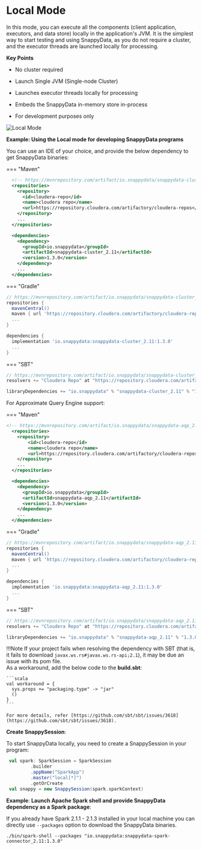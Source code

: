 <a id="localmode"></a>
# Local Mode

In this mode, you can execute all the components (client application, executors, and data store) locally in the application's JVM. It is the simplest way to start testing and using SnappyData, as you do not require a cluster, and the  executor threads are launched locally for processing.

**Key Points**

* No cluster required

* Launch Single JVM (Single-node Cluster)

* Launches executor threads locally for processing

* Embeds the SnappyData in-memory store in-process

* For development purposes only

![Local Mode](../Images/SnappyLocalMode.png)

**Example: Using the Local mode for developing SnappyData programs**

You can use an IDE of your choice, and provide the below dependency to get SnappyData binaries:

=== "Maven"

```xml
  <!-- https://mvnrepository.com/artifact/io.snappydata/snappydata-cluster_2.11 -->
  <repositories>
    <repository>
      <id>cloudera-repo</id>
      <name>cloudera repo</name>
      <url>https://repository.cloudera.com/artifactory/cloudera-repos</url>
    </repository>
    ...
  </repositories>

  <dependencies>
    <dependency>
      <groupId>io.snappydata</groupId>
      <artifactId>snappydata-cluster_2.11</artifactId>
      <version>1.3.0</version>
    </dependency>
    ...
  </dependencies>
```

=== "Gradle"

```groovy
// https://mvnrepository.com/artifact/io.snappydata/snappydata-cluster_2.11
repositories {
  mavenCentral()
  maven { url 'https://repository.cloudera.com/artifactory/cloudera-repos' }
  ...
}

dependencies {
  implementation 'io.snappydata:snappydata-cluster_2.11:1.3.0'
  ...
}
```

=== "SBT"

```scala
// https://mvnrepository.com/artifact/io.snappydata/snappydata-cluster_2.11
resolvers += "Cloudera Repo" at "https://repository.cloudera.com/artifactory/cloudera-repos"

libraryDependencies += "io.snappydata" % "snappydata-cluster_2.11" % "1.3.0"
```

For Approximate Query Engine support:

=== "Maven"

```xml
<!-- https://mvnrepository.com/artifact/io.snappydata/snappydata-aqp_2.11 -->
  <repositories>
    <repository>
        <id>cloudera-repo</id>
        <name>cloudera repo</name>
        <url>https://repository.cloudera.com/artifactory/cloudera-repos</url>
    </repository>
    ...
  </repositories>

  <dependencies>
    <dependency>
      <groupId>io.snappydata</groupId>
      <artifactId>snappydata-aqp_2.11</artifactId>
      <version>1.3.0</version>
    </dependency>
    ...
  </dependencies>
```

=== "Gradle"

```groovy
// https://mvnrepository.com/artifact/io.snappydata/snappydata-aqp_2.11
repositories {
  mavenCentral()
  maven { url 'https://repository.cloudera.com/artifactory/cloudera-repos' }
  ...
}

dependencies {
  implementation 'io.snappydata:snappydata-aqp_2.11:1.3.0'
  ...
}
```

=== "SBT"

```scala
// https://mvnrepository.com/artifact/io.snappydata/snappydata-aqp_2.11
resolvers += "Cloudera Repo" at "https://repository.cloudera.com/artifactory/cloudera-repos"

libraryDependencies += "io.snappydata" % "snappydata-aqp_2.11" % "1.3.0"
```

!!!Note
    If your project fails when resolving the dependency with SBT (that is, it fails to download `javax.ws.rs#javax.ws.rs-api;2.1`), it may be due an issue with its pom file. </br>As a workaround, add the below code to the **build.sbt**:

    ```scala
    val workaround = {
      sys.props += "packaging.type" -> "jar"
      ()
    }
    ```

    For more details, refer [https://github.com/sbt/sbt/issues/3618](https://github.com/sbt/sbt/issues/3618).

**Create SnappySession**:

To start SnappyData locally, you need to create a SnappySession in your program:

``` scala
 val spark: SparkSession = SparkSession
         .builder
         .appName("SparkApp")
         .master("local[*]")
         .getOrCreate
 val snappy = new SnappySession(spark.sparkContext)
```


**Example**: **Launch Apache Spark shell and provide SnappyData dependency as a Spark package**:

If you already have Spark 2.1.1 - 2.1.3 installed in your local machine you can directly use `--packages` option to download the SnappyData binaries.

``` shell
./bin/spark-shell --packages "io.snappydata:snappydata-spark-connector_2.11:1.3.0"
```
